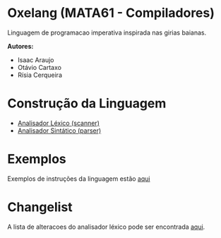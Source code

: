 # Oxelang (MATA61 - Compiladores)

Linguagem de programacao imperativa inspirada nas girias baianas.

**Autores:**  

- Isaac Araujo  
- Otávio Cartaxo  
- Rísia Cerqueira

# Construção da Linguagem
- [Analisador Léxico (scanner)](lexer/README.md)
- [Analisador Sintático (parser)](parser/README.md)

# Exemplos

Exemplos de instruções da linguagem estão [aqui](exemplos/exemplos2.txt)

# Changelist

A lista de alteracoes do analisador léxico pode ser encontrada [aqui](lexer/README.md#Changelist).
